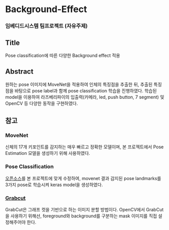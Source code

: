 # Background-Effect
### 임베디드시스템 팀프로젝트 (자유주제)

## Title

Pose classification에 따른 다양한 Background effect 적용

## Abstract

원하는 pose 이미지에 MoveNet을 적용하여 인체의 특징점을 추출한 뒤, 추출된 특징점을 바탕으로 pose label과 함께 pose classification 학습을 진행하였다. 학습된 model을 이용하여 라즈베리파이의 입출력(카메라, led, push button, 7 segment) 및 OpenCV 등 다양한 동작을 구현하였다.

## 참고
### MoveNet
신체의 17개 키포인트를 감지하는 매우 빠르고 정확한 모델이며, 본 프로젝트에서 Pose Estimation 모델을 생성하기 위해 사용하였다.

### Pose Classification
[오픈소스](https://www.tensorflow.org/lite/tutorials/pose_classification?hl=ko)를 본 프로젝트에 맞게 수정하여, movenet 결과 감지된 pose landmarks를 3가지 pose로 학습시켜 keras model을 생성하였다.

### [Grabcut](https://en.wikipedia.org/wiki/GrabCut)
GrabCut은 그래프 컷을 기반으로 하는 이미지 분할 방법이다. OpenCV에서 GrabCut을 사용하기 위해선, foreground와 background를 구분하는 mask 이미지를 직접 설정해주어야 한다.
